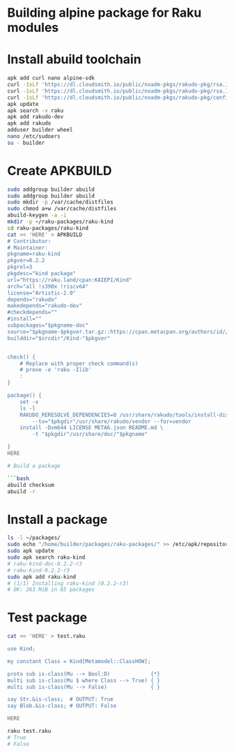 # Building alpine package for Raku modules

# Install abuild toolchain

```bash
apk add curl nano alpine-sdk
curl -1sLf 'https://dl.cloudsmith.io/public/nxadm-pkgs/rakudo-pkg/rsa.1A83FB1E50BD764C.key' > /etc/apk/keys/rakudo-pkg@nxadm-pkgs-1A83FB1E50BD764C.rsa.pub
curl -1sLf 'https://dl.cloudsmith.io/public/nxadm-pkgs/rakudo-pkg/rsa.1A83FB1E50BD764C.key' > /etc/apk/keys/rakudo-pkg@nxadm-pkgs-1A83FB1E50BD764C.rsa.pub
curl -1sLf 'https://dl.cloudsmith.io/public/nxadm-pkgs/rakudo-pkg/config.alpine.txt?distro=alpine&codename=v3.8' >> /etc/apk/repositories
apk update
apk search -v raku 
apk add rakudo-dev
apk add rakudo
adduser builder wheel
nano /etc/sudoers
su - builder
```

# Create APKBUILD

```bash
sudo addgroup builder abuild
sudo addgroup builder abuild
sudo mkdir -p /var/cache/distfiles
sudo chmod a+w /var/cache/distfiles
abuild-keygen -a -i
mkdir -p ~/raku-packages/raku-kind
cd raku-packages/raku-kind
cat << 'HERE' > APKBUILD
# Contributor:
# Maintainer:
pkgname=raku-kind
pkgver=0.2.2
pkgrel=3
pkgdesc="kind package"
url="https://raku.land/cpan:KAIEPI/Kind"
arch="all !s390x !riscv64"
license="Artistic-2.0"
depends="rakudo"
makedepends="rakudo-dev"
#checkdepends=""
#install=""
subpackages="$pkgname-doc"
source="$pkgname-$pkgver.tar.gz::https://cpan.metacpan.org/authors/id//K/KA/KAIEPI/Perl6/Kind-0.2.2.tar.gz"
builddir="$srcdir"/Kind-"$pkgver"


check() {
	# Replace with proper check command(s)
	# prove -e 'raku -Ilib'
	:
}

package() {
	set -x	
	ls -l	
	RAKUDO_RERESOLVE_DEPENDENCIES=0 /usr/share/rakudo/tools/install-dist.raku \
		--to="$pkgdir"/usr/share/rakudo/vendor --for=vendor
	install -Dvm644 LICENSE META6.json README.md \
		-t "$pkgdir"/usr/share/doc/"$pkgname"

}
HERE

# Build a package

```bash
abuild checksum
abuild -r
```

# Install a package

```bash
ls -l ~/packages/
sudo echo "/home/builder/packages/raku-packages/" >> /etc/apk/repositories 
sudo apk update
sudo apk search raku-kind
# raku-kind-doc-0.2.2-r3
# raku-kind-0.2.2-r3
sudo apk add raku-kind
# (1/1) Installing raku-kind (0.2.2-r3)
# OK: 263 MiB in 65 packages
```

# Test package

```bash
cat << 'HERE' > test.raku

use Kind;

my constant Class = Kind[Metamodel::ClassHOW];

proto sub is-class(Mu --> Bool:D)             {*}
multi sub is-class(Mu $ where Class --> True) { }
multi sub is-class(Mu --> False)              { }

say Str.&is-class;  # OUTPUT: True
say Blob.&is-class; # OUTPUT: False

HERE

raku test.raku
# True
# False
```
